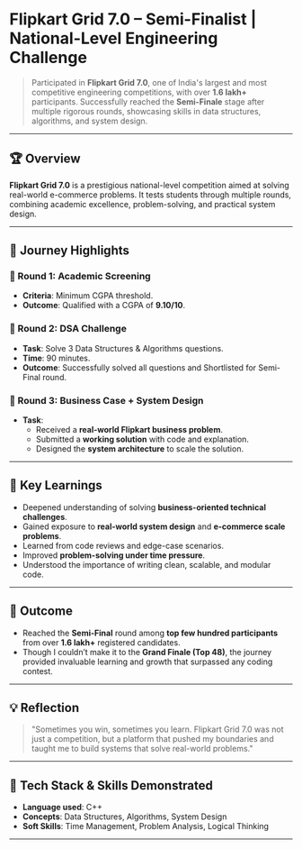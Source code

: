 # Flipkart Grid 7.0 – Semi-Finalist | National-Level Engineering Challenge

> Participated in **Flipkart Grid 7.0**, one of India's largest and most competitive engineering competitions, with over **1.6 lakh+** participants. Successfully reached the **Semi-Finale** stage after multiple rigorous rounds, showcasing skills in data structures, algorithms, and system design.

---

## 🏆 Overview

**Flipkart Grid 7.0** is a prestigious national-level competition aimed at solving real-world e-commerce problems. It tests students through multiple rounds, combining academic excellence, problem-solving, and practical system design.

---

## 📌 Journey Highlights

### 🔹 Round 1: Academic Screening
- **Criteria**: Minimum CGPA threshold.
- **Outcome**: Qualified with a CGPA of **9.10/10**.

### 🔹 Round 2: DSA Challenge
- **Task**: Solve 3 Data Structures & Algorithms questions.
- **Time**: 90 minutes.
- **Outcome**: Successfully solved all questions and Shortlisted for Semi-Final round.

### 🔹 Round 3: Business Case + System Design
- **Task**: 
  - Received a **real-world Flipkart business problem**.
  - Submitted a **working solution** with code and explanation.
  - Designed the **system architecture** to scale the solution.

---

## 🧠 Key Learnings

- Deepened understanding of solving **business-oriented technical challenges**.
- Gained exposure to **real-world system design** and **e-commerce scale problems**.
- Learned from code reviews and edge-case scenarios.
- Improved **problem-solving under time pressure**.
- Understood the importance of writing clean, scalable, and modular code.

---

## 🎯 Outcome

- Reached the **Semi-Final** round among **top few hundred participants** from over **1.6 lakh+** registered candidates.
- Though I couldn’t make it to the **Grand Finale (Top 48)**, the journey provided invaluable learning and growth that surpassed any coding contest.

---

## 💡 Reflection

> "Sometimes you win, sometimes you learn. Flipkart Grid 7.0 was not just a competition, but a platform that pushed my boundaries and taught me to build systems that solve real-world problems."

---

## 📂 Tech Stack & Skills Demonstrated

- **Language used**: C++
- **Concepts**: Data Structures, Algorithms, System Design
- **Soft Skills**: Time Management, Problem Analysis, Logical Thinking

---



